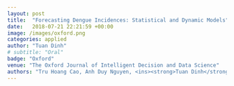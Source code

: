 ```yaml
---
layout: post
title:  "Forecasting Dengue Incidences: Statistical and Dynamic Models"
date:   2018-07-21 22:21:59 +00:00
image: /images/oxford.png
categories: applied
author: "Tuan Dinh"
# subtitle: "Oral"
badge: "Oxford"
venue: "The Oxford Journal of Intelligent Decision and Data Science"
authors: "Tru Hoang Cao, Anh Duy Nguyen, <ins><strong>Tuan Dinh</strong></ins>, Quang Chan Luong, Hai Thanh Diep."
---
```


